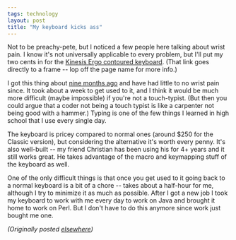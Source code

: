 ```yaml
---
tags: technology
layout: post
title: "My keyboard kicks ass"
---
```




<p>Not to be preachy-pete, but I noticed a few people here
talking about wrist pain. I know it's not universally
applicable to every problem, but I'll put my two cents in
for the <a
href="http://www.kinesis-ergo.com/contoured.htm">Kinesis
Ergo contoured keyboard</a>. (That link goes directly to a
frame -- lop off the page name for more info.)

<p>I got this thing about <a
href="http://www.advogato.org/person/cwinters/diary.html?start=7">nine
months ago</a> and have had little to no wrist pain since.
It took about a week to get used to it, and I think it would
be much more difficult (maybe impossible) if you're not a
touch-typist. (But then you could argue that a coder not
being a touch typist is like a carpenter not being good with
a hammer.) Typing is one of the few things I learned in high
school that I use every single day.

<p>The keyboard is pricey compared to normal ones (around
$250 for the Classic version), but considering the
alternative it's worth every penny. It's also well-built --
my friend Christian has been using his for 4+ years and it
still works great. He takes advantage of the macro and
keymapping stuff of the keyboard as well.

<p>One of the only difficult things is that once you get
used to it going back to a normal keyboard is a bit of a
chore -- takes about a half-hour for me, although I
try to minimize it as much as possible. After I got a new
job I took my keyboard to work with me every day to work on
Java and brought it home to work on Perl. But I don't have
to do this anymore since work just bought me one.

<p><em>(Originally posted <a href="http://www.advogato.org/person/cwinters/diary.html?start=42">elsewhere</a>)</em></p>


